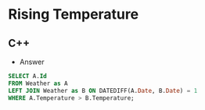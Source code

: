 Rising Temperature
==========

## C++

  - Answer

  ```sql
  SELECT A.Id
  FROM Weather as A
  LEFT JOIN Weather as B ON DATEDIFF(A.Date, B.Date) = 1
  WHERE A.Temperature > B.Temperature;
  ```